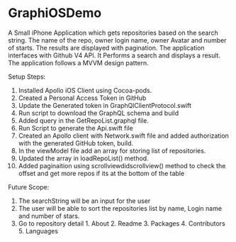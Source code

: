 # GraphiOSDemo

A Small iPhone Application which gets repositories based on the search string. The name of the repo, owner login name, owner Avatar and number of starts. The results are displayed with pagination. 
The application interfaces with Github V4 API. It Performs a search and displays a result.
The application follows a MVVM design pattern.

Setup Steps:
1. Installed Apollo iOS Client using Cocoa-pods.
2. Created a Personal Access Token in GitHub
3. Update the Generated token in GraphQlClientProtocol.swift
4. Run script to download the GraphQL schema and build
5. Added query in the GetRepoList.graphql file.
6. Run Script to generate the Api.swift file 
7. Created an Apollo client with Network.swift file and added authorization with the generated GitHub token, build.
8. In the viewModel file add an array for storing list of repositories.
9. Updated the array in loadRepoList() method.
10. Added paginaition using scrollviewdidscrollview() method to check the offset and get more repos if its at the bottom of the table 

Future Scope:
1. The searchString will be an input for the user
2. The user will be able to sort the repositories list by name, Login name and number of stars.
3. Go to repository detail
        1. About
        2. Readme
        3. Packages
        4. Contributors
        5. Languages
